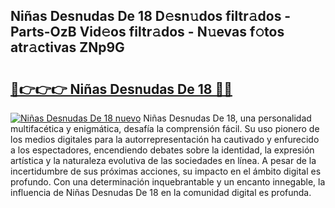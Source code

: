 ## Niñas Desnudas De 18 D𝚎sn𝚞dos filtr𝚊dos - Parts-OzB Vid𝚎os filtr𝚊dos - N𝚞evas f𝚘tos atr𝚊ctivas ZNp9G

# <h2><a href="http://mb8dqy8.tromn.icu/?c=Ni%c3%b1as+Desnudas+De+18">🔗👉👉👉 Niñas Desnudas De 18 🔗🔗</a></h2>

[![Niñas Desnudas De 18 nuevo](https://i.imgur.com/pEAQMta.gif)](http://mb8dqy8.tromn.icu/?c=Ni%c3%b1as+Desnudas+De+18)
Niñas Desnudas De 18, una personalidad multifacética y enigmática, desafía la comprensión fácil. Su uso pionero de los medios digitales para la autorrepresentación ha cautivado y enfurecido a los espectadores, encendiendo debates sobre la identidad, la expresión artística y la naturaleza evolutiva de las sociedades en línea. A pesar de la incertidumbre de sus próximas acciones, su impacto en el ámbito digital es profundo. Con una determinación inquebrantable y un encanto innegable, la influencia de Niñas Desnudas De 18 en la comunidad digital es profunda.
